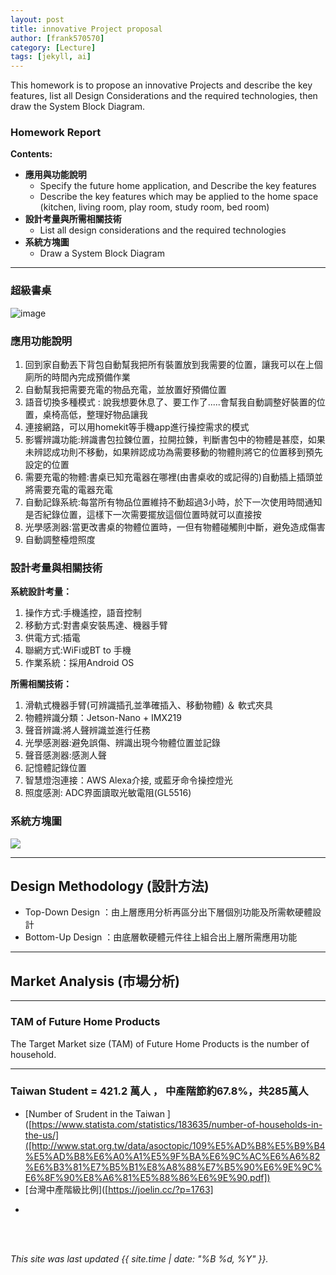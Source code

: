 ```yaml
---
layout: post
title: innovative Project proposal
author: [frank570570]
category: [Lecture]
tags: [jekyll, ai]
---
```


This homework is to propose an innovative Projects and describe the key features, list all Design Considerations and the required technologies, then draw the System Block Diagram.


### Homework Report
**Contents:**<br>
* **應用與功能說明**
  - Specify the future home application, and Describe the key features
  - Describe the key features which may be applied to the home space (kitchen, living room, play room, study room, bed room)
* **設計考量與所需相關技術**
  - List all design considerations and the required technologies
* **系統方塊圖**
  - Draw a System Block Diagram

---

### 超級書桌
![image]([https://drive.google.com/file/d/1LV-Ufz35-otxlHSBm4Lk-20iTmnelD3B/view?usp=share_link])
### 應用功能說明
1. 回到家自動丟下背包自動幫我把所有裝置放到我需要的位置，讓我可以在上個廁所的時間內完成預備作業
2. 自動幫我把需要充電的物品充電，並放置好預備位置
3. 語音切換多種模式 : 說我想要休息了、要工作了.....會幫我自動調整好裝置的位置，桌椅高低，整理好物品讓我
4. 連接網路，可以用homekit等手機app進行操控需求的模式
5. 影響辨識功能:辨識書包拉鍊位置，拉開拉鍊，判斷書包中的物體是甚麼，如果未辨認成功則不移動，如果辨認成功為需要移動的物體則將它的位置移到預先設定的位置
6. 需要充電的物體:書桌已知充電器在哪裡(由書桌收的或記得的)自動插上插頭並將需要充電的電器充電
7. 自動記錄系統:每當所有物品位置維持不動超過3小時，於下一次使用時間通知是否紀錄位置，這樣下一次需要擺放這個位置時就可以直接按 
8. 光學感測器:當更改書桌的物體位置時，一但有物體碰觸則中斷，避免造成傷害
9. 自動調整檯燈照度

### 設計考量與相關技術
**系統設計考量：**<br>
1. 操作方式:手機遙控，語音控制
2. 移動方式:對書桌安裝馬達、機器手臂
3. 供電方式:插電
4. 聯網方式:WiFi或BT to 手機
4. 作業系統：採用Android OS

**所需相關技術：**
1. 滑軌式機器手臂(可辨識插孔並準確插入、移動物體) ＆ 軟式夾具
2. 物體辨識分類：Jetson-Nano + IMX219
3. 聲音辨識:將人聲辨識並進行任務
4. 光學感測器:避免誤傷、辨識出現今物體位置並記錄
5. 聲音感測器:感測人聲
6. 記憶體記錄位置
7. 智慧燈泡連接：AWS Alexa介接, 或藍牙命令操控燈光
8. 照度感測: ADC界面讀取光敏電阻(GL5516)


### 系統方塊圖

![]([https://drive.google.com/file/d/1LV-Ufz35-otxlHSBm4Lk-20iTmnelD3B/view?usp=share_link])

---
## Design Methodology (設計方法)
* Top-Down Design  ：由上層應用分析再區分出下層個別功能及所需軟硬體設計
* Bottom-Up Design ：由底層軟硬體元件往上組合出上層所需應用功能

---
## Market Analysis (市場分析)


---
### TAM of Future Home Products
The Target Market size (TAM) of Future Home Products is the number of household.<br>

---
### Taiwan Student = 421.2 萬人 ， 中產階節約67.8%，共285萬人
* [Number of Srudent in the Taiwan ]([https://www.statista.com/statistics/183635/number-of-households-in-the-us/]([http://www.stat.org.tw/data/asoctopic/109%E5%AD%B8%E5%B9%B4%E5%AD%B8%E6%A0%A1%E5%9F%BA%E6%9C%AC%E6%A6%82%E6%B3%81%E7%B5%B1%E8%A8%88%E7%B5%90%E6%9E%9C%E6%8F%90%E8%A6%81%E5%88%86%E6%9E%90.pdf])<br>
* [台灣中產階級比例]([https://joelin.cc/?p=1763]


-

<br>
<br>

*This site was last updated {{ site.time | date: "%B %d, %Y" }}.*


